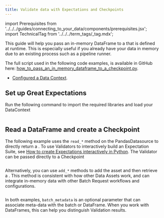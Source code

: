 ```yaml
---
title: Validate data with Expectations and Checkpoints
---
```


import Prerequisites from '../../../guides/connecting_to_your_data/components/prerequisites.jsx';
import TechnicalTag from '../../../term_tags/_tag.mdx';

This guide will help you pass an in-memory DataFrame to a <TechnicalTag tag="checkpoint" text="Checkpoint" /> that is defined at runtime. This is especially useful if you already have your data in memory due to an existing process such as a pipeline runner.

The full script used in the following code examples, is available in GitHub here: [how_to_pass_an_in_memory_dataframe_to_a_checkpoint.py](https://github.com/great-expectations/great_expectations/tree/develop/tests/integration/docusaurus/validation/checkpoints/how_to_pass_an_in_memory_dataframe_to_a_checkpoint.py).

<Prerequisites>

- [Configured a Data Context](/docs/guides/setup/configuring_data_contexts/instantiating_data_contexts/instantiate_data_context).

</Prerequisites>

## Set up Great Expectations

Run the following command to import the required libraries and load your DataContext

```python name="tests/integration/docusaurus/validation/checkpoints/how_to_pass_an_in_memory_dataframe_to_a_checkpoint.py setup"
```

## Read a DataFrame and create a Checkpoint

The following example uses the `read_*` method on the PandasDatasource to directly return a <TechnicalTag tag="validator" text="Validator" />. To use Validators to interactively build an Expectation Suite, see [How to create Expectations interactively in Python](/docs/guides/expectations/how_to_create_and_edit_expectations_with_instant_feedback_from_a_sample_batch_of_data).
The Validator can be passed directly to a Checkpoint

```python name="tests/integration/docusaurus/validation/checkpoints/how_to_pass_an_in_memory_dataframe_to_a_checkpoint.py read_dataframe"
```

Alternatively, you can use `add_*` methods to add the asset and then retrieve a <TechnicalTag tag="batch_request" text="Batch Request" />. This method is consistent with how other Data Assets work, and can integrate in-memory data with other Batch Request workflows and configurations.

```python name="tests/integration/docusaurus/validation/checkpoints/how_to_pass_an_in_memory_dataframe_to_a_checkpoint.py add_dataframe"
```

In both examples, `batch_metadata` is an optional parameter that can associate meta-data with the batch or DataFrame. When you work with DataFrames, this can help you distinguish Validation results.
